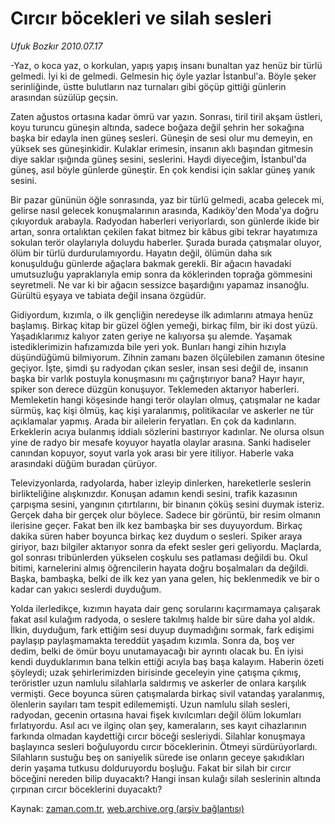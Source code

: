 # Cırcır böcekleri ve silah sesleri

*Ufuk Bozkır 2010.07.17*

<td class="columnist-detail">
<p>-Yaz, o koca yaz, o korkulan, yapış yapış insanı bunaltan yaz henüz bir türlü gelmedi. İyi ki de gelmedi. Gelmesin hiç öyle yazlar İstanbul'a. Böyle şeker serinliğinde, üstte bulutların naz turnaları gibi göçüp gittiği günlerin arasından süzülüp geçsin.</p>
<p>
<div id="haberMetinDiv">
<p> Zaten ağustos ortasına kadar ömrü var yazın. Sonrası, tiril tiril akşam üstleri, koyu turuncu güneşin altında, sadece boğaza değil şehrin her sokağına başka bir edayla inen güneş sesleri. Güneşin de sesi olur mu demeyin, en yüksek ses güneşinkidir. Kulaklar erimesin, insanın aklı başından gitmesin diye saklar ışığında güneş sesini, seslerini. Haydi diyeceğim, İstanbul'da güneş, asıl böyle günlerde güneştir. En çok kendisi için saklar güneş yanık sesini.
<p>Bir pazar gününün öğle sonrasında, yaz bir türlü gelmedi, acaba gelecek mi, gelirse nasıl gelecek konuşmalarının arasında, Kadıköy'den Moda'ya doğru çıkıyorduk arabayla. Radyodan haberleri veriyorlardı, son günlerde ikide bir artan, sonra ortalıktan çekilen fakat bitmez bir kâbus gibi tekrar hayatımıza sokulan terör olaylarıyla doluydu haberler. Şurada burada çatışmalar oluyor, ölüm bir türlü durdurulamıyordu. Hayatın değil, ölümün daha sık konuşulduğu günlerde ağaçlara bakmak gerekli. Bir ağacın havadaki umutsuzluğu yapraklarıyla emip sonra da köklerinden toprağa gömmesini seyretmeli. Ne var ki bir ağacın sessizce başardığını yapamaz insanoğlu. Gürültü eşyaya ve tabiata değil insana özgüdür.
<p>Gidiyordum, kızımla, o ilk gençliğin neredeyse ilk adımlarını atmaya henüz başlamış. Birkaç kitap bir güzel öğlen yemeği, birkaç film, bir iki dost yüzü. Yaşadıklarımız kalıyor zaten geriye ne kalıyorsa şu alemde. Yaşamak istediklerimizin hafızamızda bile yeri yok. Bunları hangi zihin hızıyla düşündüğümü bilmiyorum. Zihnin zamanı bazen ölçülebilen zamanın ötesine geçiyor. İşte, şimdi şu radyodan çıkan sesler, insan sesi değil de, insanın başka bir varlık postuyla konuşmasını mı çağrıştırıyor bana? Hayır hayır, spiker son derece düzgün konuşuyor. Teklemeden aktarıyor haberleri. Memleketin hangi köşesinde hangi terör olayları olmuş, çatışmalar ne kadar sürmüş, kaç kişi ölmüş, kaç kişi yaralanmış, politikacılar ve askerler ne tür açıklamalar yapmış. Arada bir ailelerin feryatları. En çok da kadınların. Erkeklerin acıya bulanmış iddialı sözlerini bastırıyor kadınlar. Ne olursa olsun yine de radyo bir mesafe koyuyor hayatla olaylar arasına. Sanki hadiseler canından kopuyor, soyut varla yok arası bir yere itiliyor. Haberle vaka arasındaki düğüm buradan çürüyor.
<p>Televizyonlarda, radyolarda, haber izleyip dinlerken, hareketlerle seslerin birlikteliğine alışkınızdır. Konuşan adamın kendi sesini, trafik kazasının çarpışma sesini, yangının çıtırtılarını, bir binanın çöküş sesini duymak isteriz. Gerçek daha bir gerçek olur böylece. Sadece bir görüntü, bir resim olmanın ilerisine geçer. Fakat ben ilk kez bambaşka bir ses duyuyordum. Birkaç dakika süren haber boyunca birkaç kez duydum o sesleri. Spiker araya giriyor, bazı bilgiler aktarıyor sonra da efekt sesler geri geliyordu. Maçlarda, gol sonrası tribünlerden yükselen coşkulu ses patlaması değildi bu. Okul bitimi, karnelerini almış öğrencilerin hayata doğru boşalmaları da değildi. Başka, bambaşka, belki de ilk kez yan yana gelen, hiç beklenmedik ve bir o kadar can yakıcı seslerdi duyduğum.
<p>Yolda ilerledikçe, kızımın hayata dair genç sorularını kaçırmamaya çalışarak fakat asıl kulağım radyoda, o seslere takılmış halde bir süre daha yol aldık. İlkin, duyduğum, fark ettiğim sesi duyup duymadığını sormak, fark edişimi paylaşıp paylaşmamakta tereddüt yaşadım kızımla. Sonra da, boş ver dedim, belki de ömür boyu unutamayacağı bir ayrıntı olacak bu. En iyisi kendi duyduklarımın bana telkin ettiği acıyla baş başa kalayım. Haberin özeti şöyleydi; uzak şehirlerimizden birisinde geceleyin yine çatışma çıkmış, teröristler uzun namlulu silahlarla saldırmış ve askerler de onlara karşılık vermişti. Gece boyunca süren çatışmalarda birkaç sivil vatandaş yaralanmış, ölenlerin sayıları tam tespit edilememişti. Uzun namlulu silah sesleri, radyodan, gecenin ortasına havai fişek kıvılcımları değil ölüm lokumları fırlatıyordu. Asıl acı ve ilginç olan şey, kameraların, ses kayıt cihazlarının farkında olmadan kaydettiği cırcır böceği sesleriydi. Silahlar konuşmaya başlayınca sesleri boğuluyordu cırcır böceklerinin. Ötmeyi sürdürüyorlardı. Silahların sustuğu beş on saniyelik sürede ise onların geceye şakıdıkları derin yaşama tutkusu dolduruyordu boşluğu. Fakat bir silah bir cırcır böceğini nereden bilip duyacaktı? Hangi insan kulağı silah seslerinin altında çırpınan cırcır böceklerini duyacaktı? </p></p></p></p></p></div>
</p>
<a href="http://web.archive.org/web/20101225001940/mailto: u.bozkir@zaman.com.tr">
</a></td>

Kaynak: [zaman.com.tr](http://zaman.com.tr/yazar.do?yazino=1005843), [web.archive.org (arşiv bağlantısı)](http://web.archive.org/web/20101225001940/http://zaman.com.tr/yazar.do?yazino=1005843)
